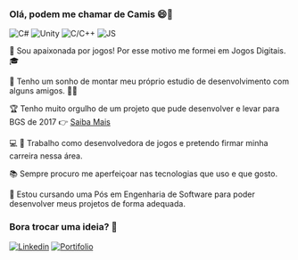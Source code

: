 ### Olá, podem me chamar de Camis :smile:👋

![C#](https://img.shields.io/badge/-C%23-brightgreen) ![Unity](https://img.shields.io/badge/-Unity-brightgreen)
![C/C++](https://img.shields.io/badge/-C%2FC%2B%2B-brightgreen) ![JS](https://img.shields.io/badge/-JS-brightgreen)

:revolving_hearts: Sou apaixonada por jogos! Por esse motivo me formei em Jogos Digitais. :mortar_board: 
</br>

:office: Tenho um sonho de montar meu próprio estudio de desenvolvimento com alguns amigos. :woman::boy: 
</br>

:trophy: Tenho muito orgulho de um projeto que pude desenvolver e levar para BGS de 2017 :point_right: <a href="https://www.linkedin.com/posts/camila-marques-belem-9438a5100_alunos-de-jogos-digitais-da-faculdade-impacta-activity-6669316514983759872-Jf6b">Saiba Mais</a>
</br>

:computer: :space_invader: Trabalho como desenvolvedora de jogos e pretendo firmar minha carreira nessa área.
</br>

:books: Sempre procuro me aperfeiçoar nas tecnologias que uso e que gosto.  

:notebook: Estou cursando uma Pós em Engenharia de Software para poder desenvolver meus projetos de forma adequada.  


### Bora trocar uma ideia? :speech_balloon:

[![Linkedin](https://img.shields.io/badge/-Linkedin-blue)](https://www.linkedin.com/in/camila-marques-belem-9438a5100/) [![Portifolio](https://img.shields.io/badge/-Portifolio-blueviolet)](https://marquesbelem.github.io/)
